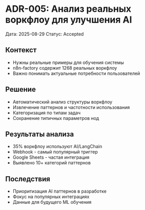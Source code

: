 # ADR-005: Анализ реальных воркфлоу для улучшения AI

Дата: 2025-08-29
Статус: Accepted

## Контекст
- Нужны реальные примеры для обучения системы
- n8n-factory содержит 1268 реальных воркфлоу
- Важно понимать актуальные потребности пользователей

## Решение
- Автоматический анализ структуры воркфлоу
- Извлечение паттернов и частотности использования
- Категоризация по типам задач
- Сохранение типичных параметров нод

## Результаты анализа
- 35% воркфлоу используют AI/LangChain
- Webhook - самый популярный триггер
- Google Sheets - частая интеграция
- Выявлено 10+ категорий паттернов

## Последствия
- Приоритизация AI паттернов в разработке
- Фокус на популярных интеграциях
- Данные для будущего ML обучения